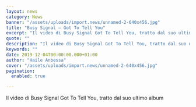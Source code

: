```yaml
---
layout: news
category: News
banner: "/assets/uploads/import.news/unnamed-2-640x456.jpg"
title: "Busy Signal – Got To Tell You"
excerpt: "Il video di Busy Signal Got To Tell You, tratto dal suo ultimo album"
quote: ""
description: "Il video di Busy Signal Got To Tell You, tratto dal suo ultimo album"
keywords: ""
date: 2019-12-04T00:00:00.000+01:00
author: "Haile Anbessa"
cover: "/assets/uploads/import.news/unnamed-2-640x456.jpg"
pagination:
  enabled: true

---
```


Il video di Busy Signal Got To Tell You, tratto dal suo ultimo album